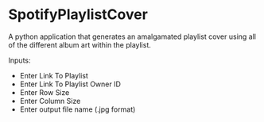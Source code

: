 # SpotifyPlaylistCover
A python application that generates an amalgamated playlist cover using all of the different album art within the playlist.

Inputs:
- Enter Link To Playlist
- Enter Link To Playlist Owner ID
- Enter Row Size
- Enter Column Size
- Enter output file name (.jpg format)

